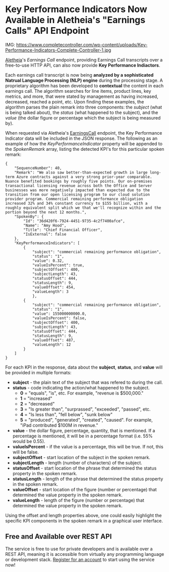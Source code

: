 # Key Performance Indicators Now Available in Aletheia's "Earnings Calls" API Endpoint

IMG: https://www.completecontroller.com/wp-content/uploads/Key-Performance-Indicators-Complete-Controller-1.jpg

[Aletheia](https://aletheiaapi.com/)'s *Earnings Call* endpoint, providing Earnings Call transcripts over a free-to-use HTTP API, can also now provide **Key Performance Indiactors**.

Each earnings call transcript is now being **analyzed by a sophisticated Natrual Language Processing (NLP) engine** during the processing stage. A proprietary algorithm has been developed to **contextual** the content in each earnings call. The algorithm searches for line items, product lines, key metrics, and more, that were stated by management as having increased, decreased, reached a point, etc. Upon finding these examples, the algorithm parses the plain remark into three components: the *subject* (what is being talked about), the *status* (what happened to the subject), and the *value* (the dollar figure or percentage which the subject is being measured by).

When requested via Aletheia's [EarningsCall](https://aletheiaapi.com/docs/#earnings-call) endpoint, the Key Performance Indicator data will be included in the JSON response. The following as an example of how the *KeyPerformanceIndicator* property will be appended to the *SpokenRemark* array, listing the detected KPI's for this particular spoken remark:

```
{
    "SequenceNumber": 40,
    "Remark": "We also saw better-than-expected growth in large long-term Azure contracts against a very strong prior-year comparable. Nuance benefited bookings by roughly five points. Our on-premises transactional licensing revenue across both the Office and Server businesses was more negatively impacted than expected due to the transition from our open licensing program to our cloud solution provider program. Commercial remaining performance obligation increased 32% and 34% constant currency to $155 billion, with a roughly equivalent split which we that we'll recognize within and the portion beyond the next 12 months.",
    "SpokenBy": {
        "Id": "36d420f6-7924-4451-9735-4c2f7400afce",
        "Name": "Amy Hood",
        "Title": "Chief Financial Officer",
        "IsExternal": false
    },
    "KeyPerformanceIndicators": [
        {
            "subject": "commercial remaining performance obligation",
            "status": "1",
            "value": 0.32,
            "valueIsPercent": true,
            "subjectOffset": 400,
            "subjectLength": 43,
            "statusOffset": 444,
            "statusLength": 9,
            "valueOffset": 454,
            "valueLength": 3
            },
        {
            "subject": "commercial remaining performance obligation",
            "status": "1",
            "value": 155000000000.0,
            "valueIsPercent": false,
            "subjectOffset": 400,
            "subjectLength": 43,
            "statusOffset": 444,
            "statusLength": 9,
            "valueOffset": 487,
            "valueLength": 12
        }
    ]
}
```

For each KPI in the response, data about the **subject**, **status**, and **value** will be provided in multiple formats:

- **subject** - the plain text of the subject that was refered to during the call.
- **status** - code indicating the action/what happened to the subject.
    - **0** = "equals", "is", etc. For example, "revenue is $500,000."
    - **1** = "increased"
    - **2** = "decreased"
    - **3** = "Is greater than", "surprassed", "exceeded", "passed", etc.
    - **4** = "Is less than", "fell below", "sunk below"
    - **5** = "produced", "generated", "created", "caused". For example, "iPad contributed $100M in revenue."
- **value** - the dollar figure, percentage, quantity, that is mentioned. If a percentage is mentioned, it will be in a percentage format (i.e. 55% would be 0.55).
- **valueIsPercent** - if the value is a percentage, this will be true. If not, this will be false.
- **subjectOffset** - start location of the subject in the spoken remark.
- **subjectLength** - length (number of characters) of the subject.
- **statusOffset** - start location of the phrase that determined the status property in the spoken remark.
- **statusLength** - length of the phrase that determined the status property in the spoken remark.
- **valueOffset** - start location of the figure (number or percentage) that determined the value property in the spoken remark.
- **valueLength** - length of the figure (number or percentage) that determined the value property in the spoken remark.

Using the offset and length properties above, one could easily highlight the specific KPI components in the spoken remark in a graphical user interface.

## Free and Available over REST API
The service is free to use for private developers and is available over a REST API, meaning it is accessible from virtually any programming language or development stack. [Register for an account](https://aletheiaapi.com/login/) to start using the service now!